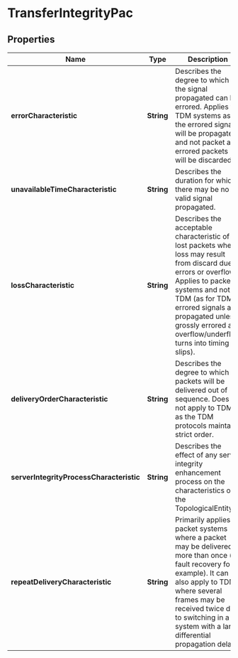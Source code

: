 
# TransferIntegrityPac

## Properties
Name | Type | Description | Notes
------------ | ------------- | ------------- | -------------
**errorCharacteristic** | **String** | Describes the degree to which the signal propagated can be errored. Applies to TDM systems as the errored signal will be propagated and not packet as errored packets will be discarded. |  [optional]
**unavailableTimeCharacteristic** | **String** | Describes the duration for which there may be no valid signal propagated. |  [optional]
**lossCharacteristic** | **String** | Describes the acceptable characteristic of lost packets where loss may result from discard due to errors or overflow. Applies to packet systems and not TDM (as for TDM errored signals are propagated unless grossly errored and overflow/underflow turns into timing slips). |  [optional]
**deliveryOrderCharacteristic** | **String** | Describes the degree to which packets will be delivered out of sequence. Does not apply to TDM as the TDM protocols maintain strict order. |  [optional]
**serverIntegrityProcessCharacteristic** | **String** | Describes the effect of any server integrity enhancement process on the characteristics of the TopologicalEntity. |  [optional]
**repeatDeliveryCharacteristic** | **String** | Primarily applies to packet systems where a packet may be delivered more than once (in fault recovery for example). It can also apply to TDM where several frames may be received twice due to switching in a system with a large differential propagation delay. |  [optional]



